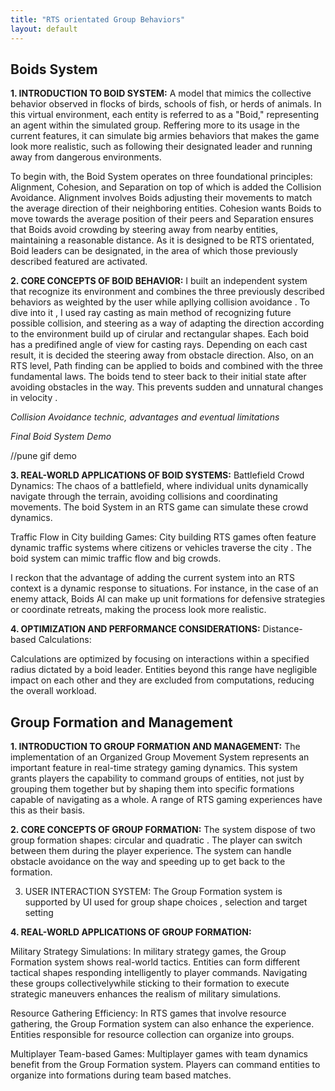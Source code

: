 ```yaml
---
title: "RTS orientated Group Behaviors"
layout: default
---    
```


## Boids System

**1. INTRODUCTION TO BOID SYSTEM:**
A model that mimics the collective behavior observed in flocks of birds, schools of fish, or herds of animals. In this virtual environment, each entity is referred to as a "Boid," representing an agent within the simulated group. Reffering more to its usage in the current features, it can simulate big armies behaviors that makes the game look more realistic, such as following their designated leader and running away from dangerous environments.

To begin with, the Boid System operates on three foundational principles: Alignment, Cohesion, and Separation on top of which is added the Collision Avoidance. Alignment involves Boids adjusting their movements to match the average direction of their neighboring entities. Cohesion wants Boids to move towards the average position of their peers and Separation ensures that Boids avoid crowding by steering away from nearby entities, maintaining a reasonable distance. As it is designed to be RTS orientated,  Boid leaders can be designated, in the area of which those previously described featured are activated. 

**2. CORE CONCEPTS OF BOID BEHAVIOR:**
I built an independent system that recognize its environment and combines the three previously described behaviors as weighted by the user while apllying collision avoidance . To dive into it , I used ray casting as main method of recognizing future possible collision, and steering as a way of adapting the direction according to the environment build up of cirular and rectangular shapes. Each boid has a predifined angle of view for casting rays. Depending on each cast result, it is decided the steering away from obstacle direction. Also, on an RTS level, Path finding can be applied to boids and combined with the three fundamental laws. The boids tend to steer back to their initial state after avoiding obstacles in the way. This prevents sudden and unnatural changes in velocity .

*Collision Avoidance technic, advantages and eventual limitations*

*Final Boid System Demo*

//pune gif demo

**3. REAL-WORLD APPLICATIONS OF BOID SYSTEMS:**
Battlefield Crowd Dynamics: The chaos of a battlefield, where individual units dynamically navigate through the terrain, avoiding collisions and coordinating movements.  The boid System in an RTS game can simulate these crowd dynamics. 

Traffic Flow in City building Games: City building RTS games often feature dynamic traffic systems where citizens or vehicles traverse the city . The boid system can mimic traffic flow and big crowds.

I reckon that the advantage of adding the current system into an RTS context is a dynamic response to situations. For instance, in the case of an enemy attack, Boids AI can make up unit formations for defensive strategies or coordinate retreats, making the process look more realistic.

**4. OPTIMIZATION AND PERFORMANCE CONSIDERATIONS:**
Distance-based Calculations:

Calculations are optimized by focusing on interactions within a specified radius dictated by a boid leader.  Entities beyond this range have negligible impact on each other and they are excluded from computations, reducing the overall workload.


## Group Formation and Management

**1. INTRODUCTION TO GROUP FORMATION AND MANAGEMENT:**
The implementation of an Organized Group Movement System represents an important feature in real-time strategy gaming dynamics. This system grants players the capability to command groups of entities, not just by grouping them together but by shaping them into specific formations capable of navigating as a whole. A range of RTS gaming experiences have this as their basis.

**2. CORE CONCEPTS OF GROUP FORMATION:**
The system dispose of two group formation shapes: circular and quadratic . The player can switch between them during the player experience. The system can handle obstacle avoidance on the way and speeding up to get back to the formation.

3. USER INTERACTION SYSTEM:
The Group Formation system is supported by UI used for group shape choices , selection and target setting

**4. REAL-WORLD APPLICATIONS OF GROUP FORMATION:**

Military Strategy Simulations:
In military strategy games, the Group Formation system shows real-world tactics. Entities can form different tactical shapes responding intelligently to player commands. Navigating these groups collectivelywhile sticking to their formation to execute strategic maneuvers enhances the realism of military simulations.

Resource Gathering Efficiency:
In RTS games that involve resource gathering, the Group Formation system can also enhance the experience. Entities responsible for resource collection can organize into groups.

Multiplayer Team-based Games:
Multiplayer games with team dynamics benefit from the Group Formation system. Players can command entities to organize into formations during team based matches.
